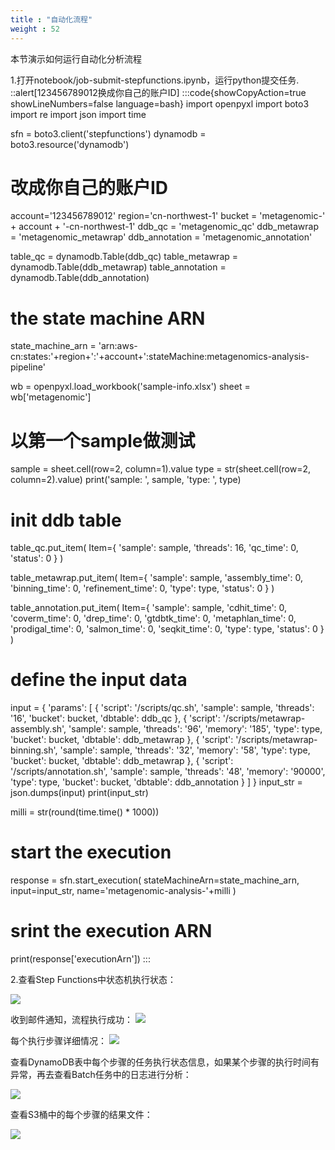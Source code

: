 ```yaml
---
title : "自动化流程"
weight : 52
---
```


本节演示如何运行自动化分析流程

1.打开notebook/job-submit-stepfunctions.ipynb，运行python提交任务.
::alert[123456789012换成你自己的账户ID]
:::code{showCopyAction=true showLineNumbers=false language=bash}
import openpyxl
import boto3
import re
import json
import time

sfn = boto3.client('stepfunctions')
dynamodb = boto3.resource('dynamodb')

# 改成你自己的账户ID
account='123456789012'
region='cn-northwest-1'
bucket = 'metagenomic-' + account + '-cn-northwest-1'
ddb_qc = 'metagenomic_qc'
ddb_metawrap = 'metagenomic_metawrap'
ddb_annotation = 'metagenomic_annotation'

table_qc = dynamodb.Table(ddb_qc)
table_metawrap = dynamodb.Table(ddb_metawrap)
table_annotation = dynamodb.Table(ddb_annotation)
# the state machine ARN
state_machine_arn = 'arn:aws-cn:states:'+region+':'+account+':stateMachine:metagenomics-analysis-pipeline'

wb = openpyxl.load_workbook('sample-info.xlsx')
sheet = wb['metagenomic']
# 以第一个sample做测试
sample = sheet.cell(row=2, column=1).value 
type = str(sheet.cell(row=2, column=2).value) 
print('sample: ', sample, 'type: ', type)

# init ddb table
table_qc.put_item(
       Item={
            'sample': sample,
            'threads': 16,
            'qc_time': 0,
            'status': 0
        }
    )

table_metawrap.put_item(
   Item={
        'sample': sample,
        'assembly_time': 0,
        'binning_time': 0,
        'refinement_time': 0,
        'type': type,
        'status': 0
    }
) 

table_annotation.put_item(
   Item={
        'sample': sample,
        'cdhit_time': 0,
        'coverm_time': 0,
        'drep_time': 0,
        'gtdbtk_time': 0,
        'metaphlan_time': 0,
        'prodigal_time': 0,
        'salmon_time': 0,
        'seqkit_time': 0,
        'type': type,
        'status': 0
    }
)

# define the input data
input = {
            'params': [
                {
                    'script': '/scripts/qc.sh',
                    'sample': sample,
                    'threads': '16',
                    'bucket': bucket,
                    'dbtable': ddb_qc
                },
                {
                    'script': '/scripts/metawrap-assembly.sh',
                    'sample': sample,
                    'threads': '96',
                    'memory': '185',
                    'type': type,
                    'bucket': bucket,
                    'dbtable': ddb_metawrap
                },
                {
                    'script': '/scripts/metawrap-binning.sh',
                    'sample': sample,
                    'threads': '32',
                    'memory': '58',
                    'type': type,
                    'bucket': bucket,
                    'dbtable': ddb_metawrap
                },
                {
                    'script': '/scripts/annotation.sh',
                    'sample': sample,
                    'threads': '48',
                    'memory': '90000',
                    'type': type,
                    'bucket': bucket,
                    'dbtable': ddb_annotation
                }
            ]
        }
input_str = json.dumps(input)
print(input_str)

milli = str(round(time.time() * 1000))

# start the execution
response = sfn.start_execution(
    stateMachineArn=state_machine_arn,
    input=input_str,
    name='metagenomic-analysis-'+milli
)

# srint the execution ARN
print(response['executionArn'])
:::

2.查看Step Functions中状态机执行状态：

![](/static/job-sfn-execution.png)

收到邮件通知，流程执行成功：
![](/static/job-sfn-sns.png)

每个执行步骤详细情况：
![](/static/job-sfn-pipeline.png)

查看DynamoDB表中每个步骤的任务执行状态信息，如果某个步骤的执行时间有异常，再去查看Batch任务中的日志进行分析：

![](/static/job-sfn-ddb.png)

查看S3桶中的每个步骤的结果文件：

![](/static/job-sfn-s3.png)